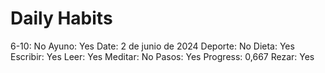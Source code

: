 # Daily Habits

6-10: No
Ayuno: Yes
Date: 2 de junio de 2024
Deporte: No
Dieta: Yes
Escribir: Yes
Leer: Yes
Meditar: No
Pasos: Yes
Progress: 0,667
Rezar: Yes